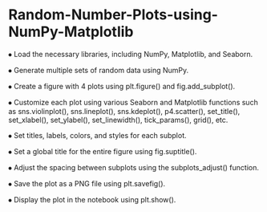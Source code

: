 # Random-Number-Plots-using-NumPy-Matplotlib

⦁	Load the necessary libraries, including NumPy, Matplotlib, and Seaborn.

⦁	Generate multiple sets of random data using NumPy.

⦁	Create a figure with 4 plots using plt.figure() and fig.add_subplot().

⦁	Customize each plot using various Seaborn and Matplotlib functions such as sns.violinplot(), sns.lineplot(), sns.kdeplot(), p4.scatter(), set_title(), set_xlabel(), set_ylabel(), set_linewidth(), tick_params(), grid(), etc.

⦁	Set titles, labels, colors, and styles for each subplot.

⦁	Set a global title for the entire figure using fig.suptitle().

⦁	Adjust the spacing between subplots using the subplots_adjust() function.

⦁	Save the plot as a PNG file using plt.savefig().

⦁	Display the plot in the notebook using plt.show().

